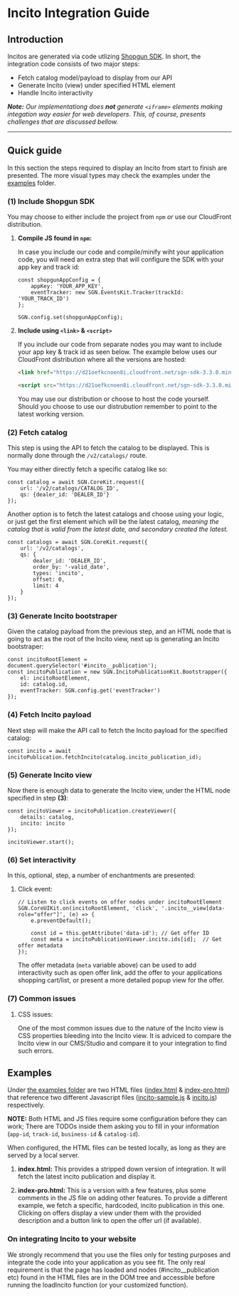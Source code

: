 # Incito Integration Guide

## Introduction

Incitos are generated via code utlizing [Shopgun SDK](https://www.npmjs.com/package/shopgun-sdk). In short, the integration code consists of two major steps:

- Fetch catalog model/payload to display from our API
- Generate Incito (view) under specified HTML element
- Handle Incito interactivity

_**Note:** Our implementationg does **not** generate `<iframe>` elements making integation way easier for web developers. This, of course, presents challenges that are discussed bellow._

---

## Quick guide

In this section the steps required to display an Incito from start to finish are presented. The more visual types may check the examples under the [examples](./incito_examples/) folder.

### **(1)** Include Shopgun SDK

You may choose to either include the project from `npm` _or_ use our CloudFront distribution.

1. **Compile JS found in `npm`:**

    In case you include our code and compile/minify wiht your application code, you will need an extra step that will configure the SDK with your app key and track id:

    ```JS
    const shopgunAppConfig = {
        appKey: 'YOUR_APP_KEY',
        eventTracker: new SGN.EventsKit.Tracker(trackId: 'YOUR_TRACK_ID')
    };

    SGN.config.set(shopgunAppConfig);
    ```

2. **Include using `<link>` & `<script>`**

    If you include our code from separate nodes you may want to include your app key & track id as seen below. The example below uses our CloudFront distribution where all the versions are hosted:

    ```HTML
    <link href="https://d21oefkcnoen8i.cloudfront.net/sgn-sdk-3.3.0.min.css" rel='stylesheet' />

    <script src="https://d21oefkcnoen8i.cloudfront.net/sgn-sdk-3.3.0.min.js" id="sgn-sdk" data-app-key="YOUR_APP_KEY" data-track-id="YOUR_TRACK_ID"></script>
    ```

    You may use our distribution or choose to host the code yourself. Should you choose to use our distrubution remember to point to the latest working version.

### **(2)** Fetch catalog

This step is using the API to fetch the catalog to be displayed. This is normally done through the `/v2/catalogs/` route.

You may either directly fetch a specific catalog like so:

```JS
const catalog = await SGN.CoreKit.request({
    url: '/v2/catalogs/CATALOG_ID',
    qs: {dealer_id: 'DEALER_ID'}
});
```

Another option is to fetch the latest catalogs and choose using your logic, or just get the first element which will be the latest catalog, *meaning the catalog that is valid from the latest date, and secondary created the latest.*

```JS
const catalogs = await SGN.CoreKit.request({
    url: '/v2/catalogs',
    qs: {
        dealer_id: 'DEALER_ID',
        order_by: '-valid_date',
        types: 'incito',
        offset: 0,
        limit: 4
    }
});
```

### **(3)** Generate Incito bootstraper

Given the catalog payload from the previous step, and an HTML node that is going to act as the root of the Incito view, next up is generating an Incito bootstraper:

```JS
const incitoRootElement = document.querySelector('#incito__publication');
const incitoPublication = new SGN.IncitoPublicationKit.Bootstrapper({
    el: incitoRootElement,
    id: catalog.id,
    eventTracker: SGN.config.get('eventTracker')
});
```

### **(4)** Fetch Incito payload

Next step will make the API call to fetch the Incito payload for the specified catalog:

```JS
const incito = await incitoPublication.fetchIncito(catalog.incito_publication_id);
```

### **(5)** Generate Incito view

Now there is enough data to generate the Incito view, under the HTML node specified in step **(3)**:

```JS
const incitoViewer = incitoPublication.createViewer({
    details: catalog,
    incito: incito
});

incitoViewer.start();
```

### **(6)** Set interactivity

In this, optional, step, a number of enchantments are presented:

1. Click event:

    ```JS
    // Listen to click events on offer nodes under incitoRootElement
    SGN.CoreUIKit.on(incitoRootElement, 'click', '.incito__view[data-role="offer"]', (e) => {
        e.preventDefault();

        const id = this.getAttribute('data-id'); // Get offer ID
        const meta = incitoPublicationViewer.incito.ids[id];  // Get offer metadata
    });
    ```

    The offer metadata (`meta` variable above) can be used to add interactivity such as open offer link, add the offer to your applications shopping cart/list, or present a more detailed popup view for the offer.

### **(7)** Common issues

1. CSS issues:

    One of the most common issues due to the nature of the Incito view is CSS properties bleeding into the Incito view. It is adviced to compare the Incito view in our CMS/Studio and compare it to your integration to find such errors.

## Examples

Under [the examples folder](./incito_examples/) are two HTML files ([index.html](./incito_examples/index.html) & [index-pro.html](./incito_examples/index-pro.html)) that reference two different Javascript files ([incito-sample.js](./incito_examples/js/incito-sample.js) & [incito.js](.incito_/examples/js/incito.js)) respectively.

**NOTE:** Both HTML and JS files require some configuration before they can work; There are TODOs inside them asking you to fill in your information (`app-id`, `track-id`, `business-id` & `catalog-id`).

When configured, the HTML files can be tested locally, as long as they are served by a local server.

1. **index.html:**
    This provides a stripped down version of integration. It will fetch the latest incito publication and display it.

2. **index-pro.html:**
    This is a version with a few features, plus some comments in the JS file on adding other features. To provide a different example, we fetch a specific, hardcoded, incito publication in this one.
    Clicking on offers display a view under them with the provided description and a button link to open the offer url (if available).

### On integrating Incito to your website

We strongly recommend that you use the files only for testing purposes and integrate the code into your application as you see fit. The only real requirement is that the page has loaded and nodes (#incito__publication etc) found in the HTML files are in the DOM tree and accessible before running the loadIncito function (or your customized function).

